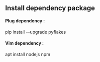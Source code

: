 ## Install dependency package

#### Plug dependency :

pip install --upgrade pyflakes
 
#### Vim dependency :

apt install nodejs npm
